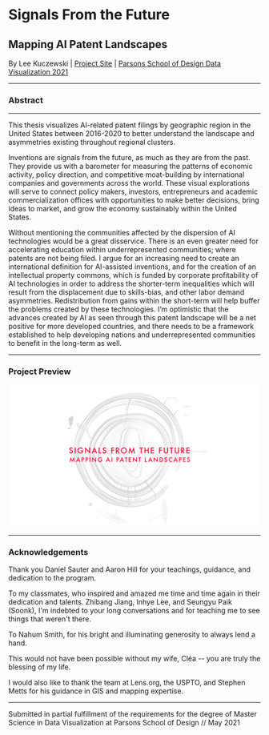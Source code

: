 # Signals From the Future
## Mapping AI Patent Landscapes

By Lee Kuczewski | [Project Site](https://leeallennyc.github.io/signalsfromthefuture/#/) | [Parsons School of Design Data Visualization 2021](https://parsons.nyc/thesis-2021/) 
 

---

### Abstract

--- 

This thesis visualizes AI-related patent filings by geographic region in the United States between 2016-2020 to better understand the landscape and asymmetries existing throughout regional clusters.

Inventions are signals from the future, as much as they are from the past. They provide us with a barometer for measuring the patterns of economic activity, policy direction, and competitive moat-building by international companies and governments across the world. These visual explorations will serve to connect policy makers, investors, entrepreneurs and academic commercialization offices with opportunities to make better decisions, bring ideas to market, and grow the economy sustainably within the United States.

Without mentioning the communities affected by the dispersion of AI technologies would be a great disservice. There is an even greater need for accelerating education within underrepresented communities; where patents are not being filed. I argue for an increasing need to create an international definition for AI-assisted inventions, and for the creation of an intellectual property commons, which is funded by corporate profitability of AI technologies in order to address the shorter-term inequalities which will result from the displacement due to skills-bias, and other labor demand asymmetries. Redistribution from gains within the short-term will help buffer the problems created by these technologies. I’m optimistic that the advances created by AI as seen through this patent landscape will be a net positive for more developed countries, and there needs to be a framework established to help developing nations and underrepresented communities to benefit in the long-term as well.

---

### Project Preview
![](https://github.com/leeallennyc/thesis/blob/main/preview.png)

---

### Acknowledgements
Thank you Daniel Sauter and Aaron Hill for your teachings, guidance, and dedication to the program. 

To my classmates, who inspired and amazed me time and time again in their dedication and talents. Zhibang Jiang, Inhye Lee, and Seungyu Paik (Soonk), I'm indebted to your long conversations and for teaching me to see things that weren't there.   

To Nahum Smith, for his bright and illuminating generosity to always lend a hand. 

This would not have been possible without my wife, Cléa -- you are truly the blessing of my life.

I would also like to thank the team at Lens.org, the USPTO, and Stephen Metts for his guidance in GIS and mapping expertise. 

---

Submitted in partial fulfillment of the requirements for the degree of Master Science in Data Visualization at Parsons School of Design // May 2021
